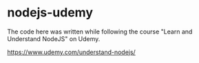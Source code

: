 # nodejs-udemy

The code here was written while following the course "Learn and Understand NodeJS" on Udemy.

https://www.udemy.com/understand-nodejs/
